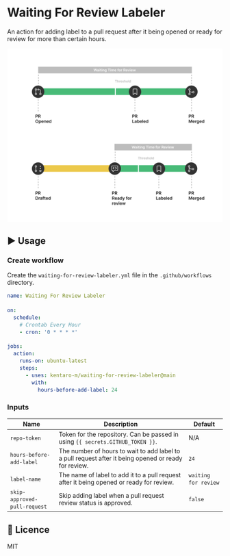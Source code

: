 # Waiting For Review Labeler

An action for adding label to a pull request after it being opened or ready for review for more than certain hours.

![](./pr-cycle-time.svg)

## :arrow_forward: Usage

### Create workflow

Create the `waiting-for-review-labeler.yml` file in the `.github/workflows` directory.

```yml
name: Waiting For Review Labeler

on:
  schedule:
    # Crontab Every Hour
    - cron: '0 * * * *'

jobs:
  action:
    runs-on: ubuntu-latest
    steps:
      - uses: kentaro-m/waiting-for-review-labeler@main
        with:
          hours-before-add-label: 24
```

### Inputs

| Name                         | Description                                                                                           | Default              |
| ---------------------------- | ----------------------------------------------------------------------------------------------------- | -------------------- |
| `repo-token`                 | Token for the repository. Can be passed in using `{{ secrets.GITHUB_TOKEN }}`.                        | N/A                  |
| `hours-before-add-label`     | The number of hours to wait to add label to a pull request after it being opened or ready for review. | `24`                 |
| `label-name`                 | The name of label to add it to a pull request after it being opened or ready for review.              | `waiting for review` |
| `skip-approved-pull-request` | Skip adding label when a pull request review status is approved.                                      | `false`              |

## :memo: Licence

MIT
